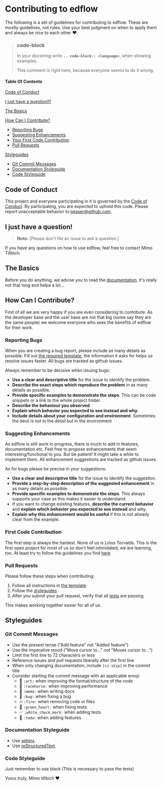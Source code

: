 # Contributing to edflow

The following is a set of guidelines for contributing to edflow. These are mostly guidelines, not rules. Use your best judgment on when to apply them and always be nice to each other :heart:.

> ### code-block
> In your docstring write **``.. code-block:: <language>``**, when showing examples.
>
> This comment is right here, because everyone seems to do it wrong.
  
#### Table Of Contents

[Code of Conduct](#code-of-conduct)

[I just have a question!!!](#i-just-have-a-question)

[The Basics](#the-basics)

[How Can I Contribute?](#how-can-i-contribute)

- [Reporting Bugs](#reporting-bugs)
- [Suggesting Enhancements](#suggesting-enhancements)
- [Your First Code Contribution](#first-code-contribution)
- [Pull Requests](#pull-requests)

[Styleguides](#styleguides)

- [Git Commit Messages](#git-commit-messages)
- [Documentation Styleguide](#documentation-styleguide)
- [Code Styleguide](#code-styleguide)

## Code of Conduct

This project and everyone participating in it is governed by the [Code of Conduct](CODE_OF_CONDUCT.md). By participating, you are expected to uphold this code. Please report unacceptable behavior to [pesser@github.com](mailto:pesser@github.com).

## I just have a question!

> **Note:** [Please don't file an issue to ask a question.]

If you have any questions on how to use edflow, feel free to contact Mimo Tillbich.

## The Basics

Before you do anything, we advise you to read the [documentation](https://edflow.readthedocs.io/en/latest/), it's really not that long and helps a lot...

## How Can I Contribute?

First of all we are very happy if you are even considering to contribute. As the developer base and the user base are not that big (some say they are the same people) we welcome everyone who sees the benefits of edflow for their work.

### Reporting Bugs

When you are creating a bug report, please include as many details as possible. Fill out [the required template](/ISSUE_TEMPLATE/bug_report.md), the information it asks for helps us resolve issues faster.
All bugs are tracked as github issues.

Always remember to be decisive when issuing bugs:

- **Use a clear and descriptive title** for the issue to identify the problem.
- **Describe the exact steps which reproduce the problem** in as many details as possible.
- **Provide specific examples to demonstrate the steps**. This can be code snippets or a link to the whole project folder.
- **Describe the behaviour you observed**
- **Explain which behavior you expected to see instead and why.**
- **Include details about your configuration and environment**. Sometimes the devil is not in the detail but in the environment

### Suggesting Enhancements

As edflow is still work in progress, there is much to add in features, documentation etc.
Feel free to propose enhancements that seem interesting/functional to you. But be patient! It might take a while to implement them.
All enhancement suggestions are tracked as github issues.

As for bugs please be precise in your suggestions:

- **Use a clear and descriptive title** for the issue to identify the suggestion.
- **Provide a step-by-step description of the suggested enhancement** in as many details as possible.
- **Provide specific examples to demonstrate the steps**. This always supports your case as this makes it easier to understand.
- If you want to change existing features, **describe the current behavior** and **explain which behavior you expected to see instead** and why.
- **Explain why this enhancement would be useful** if this is not already clear from the example.

### First Code Contribution

The first step is always the hardest. None of us is Linus Torvalds. This is the first open project for most of us so don't feel intimidated, we are learning, too.
At least try to follow the guidelines you find [here](#contributing-to-edflow)

### Pull Requests

Please follow these steps when contributing:

1. Follow all instructions in [the template](PULL_REQUEST_TEMPLATE.md)
2. Follow the [styleguides](#styleguides)
3. After you submit your pull request, verify that all [tests](https://travis-ci.org/pesser/edflow/) are passing.

This makes working together easier for all of us.

## Styleguides

### Git Commit Messages

- Use the present tense ("Add feature" not "Added feature")
- Use the imperative mood ("Move cursor to..." not "Moves cursor to...")
- Limit the first line to 72 characters or less
- Reference issues and pull requests liberally after the first line
- When only changing documentation, include `[ci skip]` in the commit title
- Consider starting the commit message with an applicable emoji:
  - :art: `:art:` when improving the format/structure of the code
  - :racehorse: `:racehorse:` when improving performance
  - :memo: `:memo:` when writing docs
  - :bug: `:bug:` when fixing a bug
  - :fire: `:fire:` when removing code or files
  - :green_heart: `:green_heart:` when fixing tests
  - :white_check_mark: `:white_check_mark:` when adding tests
  - :tada: `:tada:` when adding features

### Documentation Styleguide

- Use [sphinx](https://www.sphinx-doc.org/en/master/).
- Use [reStructuredText](http://docutils.sourceforge.net/docs/ref/rst/restructuredtext.html).

### Code Styleguide

Just remember to use black (This is necessary to pass the tests)



Yours truly,
Mimo tillbich :heart:
